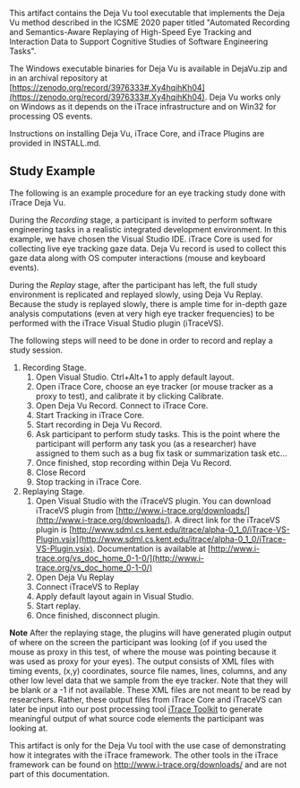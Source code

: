 This artifact contains the Deja Vu tool executable that implements the Deja Vu method described in the ICSME 2020 paper titled "Automated Recording and Semantics-Aware Replaying of High-Speed Eye Tracking and Interaction Data to Support Cognitive Studies of Software Engineering Tasks".

The Windows executable binaries for Deja Vu is available in DejaVu.zip and in an archival repository at [https://zenodo.org/record/3976333#.Xy4hqihKh04](https://zenodo.org/record/3976333#.Xy4hqihKh04). Deja Vu works only on Windows as it depends on the iTrace infrastructure and on Win32 for processing OS events.

Instructions on installing Deja Vu, iTrace Core, and iTrace Plugins are provided in INSTALL.md.

## Study Example

The following is an example procedure for an eye tracking study done with iTrace Deja Vu.

During the *Recording* stage, a participant is invited to perform software engineering tasks in a realistic integrated development environment. In this example, we have chosen the Visual Studio IDE. iTrace Core is used for collecting live eye tracking gaze data. Deja Vu record is used to collect this gaze data along with OS computer interactions (mouse and keyboard events).

During the *Replay* stage, after the participant has left, the full study environment is replicated and replayed slowly, using Deja Vu Replay. Because the study is replayed slowly, there is ample time for in-depth gaze analysis computations (even at very high eye tracker frequencies) to be performed with the iTrace Visual Studio plugin (iTraceVS).

The following steps will need to be done in order to record and replay a study session.

1. Recording Stage.
   1. Open Visual Studio. Ctrl+Alt+1 to apply default layout.
   1. Open iTrace Core, choose an eye tracker (or mouse tracker as a proxy to test), and calibrate it by clicking Calibrate.
   1. Open Deja Vu Record. Connect to iTrace Core.
   1. Start Tracking in iTrace Core.
   1. Start recording in Deja Vu Record.
   1. Ask participant to perform study tasks.  This is the point where the participant will perform any task you (as a researcher) have assigned to them such as a bug fix task or summarization task etc...
   1. Once finished, stop recording within Deja Vu Record.
   1. Close Record
   1. Stop tracking in iTrace Core.
1. Replaying Stage.
   1. Open Visual Studio with the iTraceVS plugin.  You can download iTraceVS plugin from [http://www.i-trace.org/downloads/](http://www.i-trace.org/downloads/). A direct link for the iTraceVS plugin is [http://www.sdml.cs.kent.edu/itrace/alpha-0_1_0/iTrace-VS-Plugin.vsix](http://www.sdml.cs.kent.edu/itrace/alpha-0_1_0/iTrace-VS-Plugin.vsix). Documentation is available at [http://www.i-trace.org/vs_doc_home_0-1-0/](http://www.i-trace.org/vs_doc_home_0-1-0/)
   1. Open Deja Vu Replay
   1. Connect iTraceVS to Replay
   1. Apply default layout again in Visual Studio.
   1. Start replay.
   1. Once finished, disconnect plugin.

**Note**
After the replaying stage, the plugins will have generated plugin output of where on the screen the participant was looking (of if you used the mouse as proxy in this test, of where the mouse was pointing because it was used as proxy for your eyes). The output consists of XML files with timing events, (x,y) coordinates, source file names, lines, columns, and any other low level data that we sample from the eye tracker.  Note that they will be blank or a -1 if not available. These XML files are not meant to be read by researchers. Rather, these output files from iTrace Core and iTraceVS can later be input into our post processing tool [iTrace Toolkit](http://www.i-trace.org/downloads/) to generate meaningful output of what source code elements the participant was looking at.

This artifact is only for the Deja Vu tool with the use case of demonstrating how it integrates with the iTrace framework.  The other tools in the iTrace framework can be found on http://www.i-trace.org/downloads/ and are not part of this documentation. 